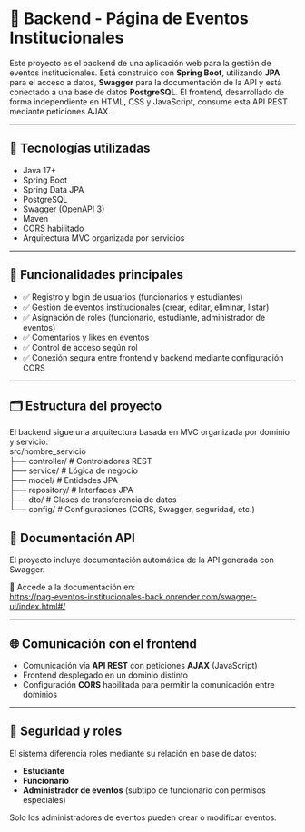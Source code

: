 # 📅 Backend - Página de Eventos Institucionales

Este proyecto es el backend de una aplicación web para la gestión de eventos institucionales. Está construido con **Spring Boot**, utilizando **JPA** para el acceso a datos, **Swagger** para la documentación de la API y está conectado a una base de datos **PostgreSQL**. El frontend, desarrollado de forma independiente en HTML, CSS y JavaScript, consume esta API REST mediante peticiones AJAX.

---

## 🚀 Tecnologías utilizadas

- Java 17+
- Spring Boot
- Spring Data JPA
- PostgreSQL
- Swagger (OpenAPI 3)
- Maven
- CORS habilitado
- Arquitectura MVC organizada por servicios

---

## 🎯 Funcionalidades principales

- ✅ Registro y login de usuarios (funcionarios y estudiantes)
- ✅ Gestión de eventos institucionales (crear, editar, eliminar, listar)
- ✅ Asignación de roles (funcionario, estudiante, administrador de eventos)
- ✅ Comentarios y likes en eventos
- ✅ Control de acceso según rol
- ✅ Conexión segura entre frontend y backend mediante configuración CORS

---

## 🗂️ Estructura del proyecto

El backend sigue una arquitectura basada en MVC organizada por dominio y servicio:
<br>
src/nombre_servicio
<br>
├── controller/ # Controladores REST
<br>
├── service/ # Lógica de negocio
<br>
├── model/ # Entidades JPA
<br>
├── repository/ # Interfaces JPA
<br>
├── dto/ # Clases de transferencia de datos
<br>
└── config/ # Configuraciones (CORS, Swagger, seguridad, etc.)
 
## 📘 Documentación API

El proyecto incluye documentación automática de la API generada con Swagger.

📄 Accede a la documentación en:  
https://pag-eventos-institucionales-back.onrender.com/swagger-ui/index.html#/

---

## 🌐 Comunicación con el frontend

- Comunicación vía **API REST** con peticiones **AJAX** (JavaScript)
- Frontend desplegado en un dominio distinto
- Configuración **CORS** habilitada para permitir la comunicación entre dominios

---

## 🔐 Seguridad y roles

El sistema diferencia roles mediante su relación en base de datos:

- **Estudiante**
- **Funcionario**
- **Administrador de eventos** (subtipo de funcionario con permisos especiales)

Solo los administradores de eventos pueden crear o modificar eventos.
